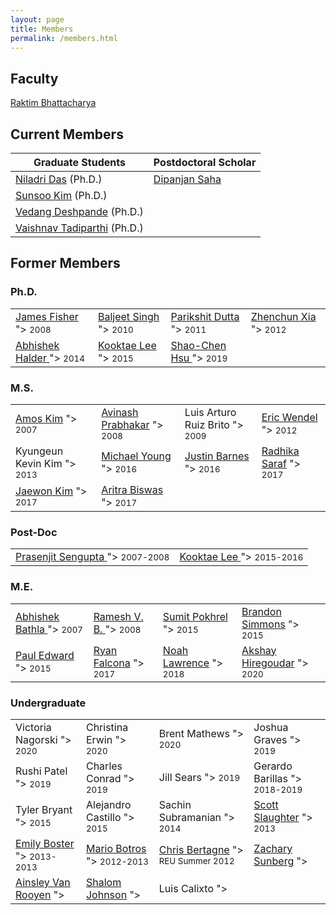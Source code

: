 ```yaml
---
layout: page
title: Members
permalink: /members.html
---
```


## Faculty

[Raktim Bhattacharya](http://engineering.tamu.edu/aerospace/people/rbhattacharya)
<!--- [Full CV](/pdfs/raktim-cv.pdf) -->

## Current Members

| **Graduate Students** | **Postdoctoral Scholar** | 
|-|-|
| [Niladri Das](https://www.linkedin.com/in/niladri-das) (Ph.D.) | [Dipanjan Saha](http://linkedin.com/in/dipanjan-saha-37b53829) |
| [Sunsoo Kim](https://www.linkedin.com/in/sunsoo-kim-1222a511b) (Ph.D.)   
| [Vedang Deshpande](https://www.linkedin.com/in/vedang-deshpande) (Ph.D.) 
| [Vaishnav Tadiparthi](https://www.linkedin.com/in/vaishnav-tadiparthi-0453b923) (Ph.D.) 

## Former Members
### Ph.D.

<table>
  <tr>
    <td><a href="https://www.linkedin.com/in/james-fisher-0ba9798b">James Fisher</a> <span class="<span class="brsmall"></span> "></span> <small>2008</small></td>
    <td><a href="https://www.linkedin.com/in/baljeet-singh-9039b818">Baljeet Singh</a> <span class="<span class="brsmall"></span> "></span> <small>2010</small></td>
    <td><a href ="https://www.linkedin.com/in/parikshit-dutta-7a862b13"> Parikshit Dutta </a> <span class="<span class="brsmall"></span> "></span> <small>2011</small></td>
    <td><a href ="http://www.linkedin.com/pub/zhenchun-xia/10/633/129"> Zhenchun Xia </a><span class="<span class="brsmall"></span> "></span> <small>2012</small></td>
  </tr>
    <tr>
    <td><a href = "https://www.abhishekhalder.org">Abhishek Halder </a> <span class="<span class="brsmall"></span> "></span> <small>2014</small></td>
    <td><a href ="https://sites.google.com/view/kooktaelee"> Kooktae Lee </a> <span class="<span class="brsmall"></span> "></span> <small>2015</small> </td>
     <td><a href ="https://www.linkedin.com/in/shaochenhsu"> Shao-Chen Hsu </a> <span class="<span class="brsmall"></span> "></span> <small>2019</small></td>
    </tr>
</table>

### M.S.

<table>
  <tr>
    <td><a href="http://www.linkedin.com/pub/amos-kim/2b/63a/69"> Amos Kim</a><span class="<span class="brsmall"></span> "></span> <small>2007</small> </td> 
    <td><a href="http://www.linkedin.com/pub/avinash-prabhakar/4/3b3/464"> Avinash Prabhakar</a><span class="<span class="brsmall"></span> "></span> <small>2008</small> </td> 
    <td>Luis Arturo Ruiz Brito <span class="<span class="brsmall"></span> "></span> <small>2009</small></td>
    <td><a href="http://www.linkedin.com/in/ericdbw">Eric Wendel </a> <span class="<span class="brsmall"></span> "></span> <small>2012</small></td>
  </tr>
    <tr>
     <td>Kyungeun Kevin Kim <span class="<span class="brsmall"></span> "></span> <small>2013</small></td>
     <td><a href = "http://www.linkedin.com/pub/michael-young/76/119/738?trk=pub-pbmap">Michael Young</a> <span class="<span class="brsmall"></span> "></span> <small>2016</small></td>
     <td><a href = "https://www.linkedin.com/in/justinbarnes2013">Justin Barnes</a> <span class="<span class="brsmall"></span> "></span> <small>2016</small> </td>
     <td><a href = "https://in.linkedin.com/in/radhika-saraf-93232498">Radhika Saraf</a> <span class="<span class="brsmall"></span> "></span> <small>2017</small></td>
    </tr>
    <tr>
    <td><a href = "https://www.linkedin.com/in/jwkim8804">Jaewon Kim</a><span class="<span class="brsmall"></span> "></span> <small>2017</small></td>
    <td><a href = "https://www.linkedin.com/in/aritrabiswas">Aritra Biswas</a><span class="<span class="brsmall"></span> "></span> <small>2017</small></td>
    </tr>
</table>

### Post-Doc

<table>
<tr>
<td> <a href = "http://www.linkedin.com/in/prasenjitsengupta">Prasenjit Sengupta </a> <span class="<span class="brsmall"></span> "></span> <small>2007-2008</small></td>
<td> <a href = "https://sites.google.com/view/kooktaelee">Kooktae Lee </a> <span class="<span class="brsmall"></span> "></span> <small>2015-2016</small></td>
</tr>
</table>

### M.E.

<table>
<tr>
<td><a href="https://www.linkedin.com/in/abhishekbathla"> Abhishek Bathla </a><span class="<span class="brsmall"></span> "></span> <small> 2007</small></td>
<td><a href="https://www.linkedin.com/in/vbramesh"> Ramesh V. B. </a> <span class="<span class="brsmall"></span> "></span> <small> 2008</small></td>
<td><a href="https://www.linkedin.com/in/sumit-pokhrel-a60a7a66">Sumit Pokhrel</a><span class="<span class="brsmall"></span> "></span> <small> 2015</small></td>
<td><a href="https://www.linkedin.com/in/brandon-simmons-928637b2">Brandon Simmons</a> <span class="<span class="brsmall"></span> "></span> <small> 2015</small></td>
</tr>
<tr>
<td><a href="https://www.linkedin.com/in/pauldedward">Paul Edward </a> <span class="<span class="brsmall"></span> "></span> <small>2015</small></td>
<td><a href="https://www.linkedin.com/in/ryan-falcona-952316146/">Ryan Falcona</a> <span class="<span class="brsmall"></span> "></span> <small> 2017</small></td>
<td><a href="https://www.linkedin.com/in/noah-lawrence-abab34171">Noah Lawrence</a> <span class="<span class="brsmall"></span> "></span> <small> 2018</small></td>
<td><a href="https://www.linkedin.com/in/akshay-hiregoudar/">Akshay Hiregoudar</a> <span class="<span class="brsmall"></span> "></span> <small> 2020</small></td>
</tr>
</table>

### Undergraduate 
<table>
<tr>
      <td>Victoria Nagorski <span class="<span class="brsmall"></span> "></span> <small>2020</small></td>
      <td>Christina Erwin <span class="<span class="brsmall"></span> "></span> <small>2020</small></td>
      <td>Brent Mathews <span class="<span class="brsmall"></span> "></span> <small>2020</small></td>
      <td>Joshua Graves <span class="<span class="brsmall"></span> "></span> <small>2019</small></td>
    </tr>
    <tr>
      <td>Rushi Patel <span class="<span class="brsmall"></span> "></span> <small>2019</small></td>
      <td>Charles Conrad <span class="<span class="brsmall"></span> "></span> <small>2019</small></td>
      <td>Jill Sears <span class="<span class="brsmall"></span> "></span> <small>2019</small></td>
      <td>Gerardo Barillas <span class="<span class="brsmall"></span> "></span> <small>2018-2019</small></td>
    </tr>
    <tr>
      <td>Tyler Bryant <span class="<span class="brsmall"></span> "></span> <small>2015</small></td>
      <td>Alejandro Castillo <span class="<span class="brsmall"></span> "></span> <small>2015</small></td>
      <td>Sachin Subramanian <span class="<span class="brsmall"></span> "></span> <small>2014</small></td>
      <td><a href="http://www.linkedin.com/pub/scott-slaughter/31/4a9/ba0">Scott Slaughter</a> <span class="<span class="brsmall"></span> "></span> <small>2013</small></td>
    </tr>
    <tr>
      <td><a href="http://www.linkedin.com/pub/emily-boster/80/183/b89">Emily Boster</a> <span class="<span class="brsmall"></span> "></span> <small>2013-2013</small></td>
      <td><a href="http://www.linkedin.com/pub/mario-botros/51/6b2/559">Mario Botros</a> <span class="<span class="brsmall"></span> "></span> <small>2012-2013</small></td>
      <td><a href="http://www.linkedin.com/pub/christopher-bertagne/63/2b9/711">Chris Bertagne</a> <span class="<span class="brsmall"></span> "></span> <small>REU Summer 2012</small></td>
      <td><a href="http://www.linkedin.com/pub/zachary-sunberg/24/669/540">Zachary Sunberg</a><span class="<span class="brsmall"></span> "></span> <small> </small></td>
    </tr>
    <tr>
      <td><a href="http://www.linkedin.com/pub/ainsley-van-rooyen/32/59b/715">Ainsley Van Rooyen</a><span class="<span class="brsmall"></span> "></span> <small> </small></td>
      <td><a href="http://www.linkedin.com/pub/shalom-johnson/25/135/55">Shalom Johnson</a><span class="<span class="brsmall"></span> "></span> <small> </small></td>
      <td>Luis Calixto <span class="<span class="brsmall"></span> "></span> <small> </small></td>
    </tr>
</table>
